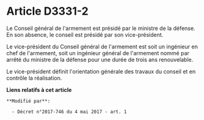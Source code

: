 # Article D3331-2

Le Conseil général de l'armement est présidé par le ministre de la défense. En son absence, le conseil est présidé par son
vice-président.

Le vice-président du Conseil général de l'armement est soit un ingénieur en chef de l'armement, soit un ingénieur général de
l'armement nommé par arrêté du ministre de la défense pour une durée de trois ans renouvelable.

Le vice-président définit l'orientation générale des travaux du conseil et en contrôle la réalisation.

**Liens relatifs à cet article**

	**Modifié par**:

	  - Décret n°2017-746 du 4 mai 2017 - art. 1
